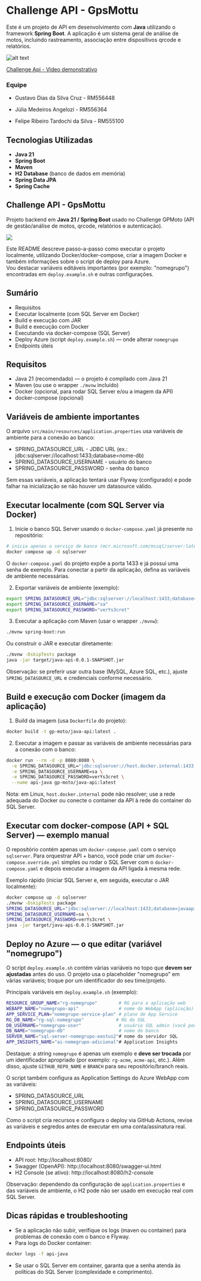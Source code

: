 # Challenge API - GpsMottu

Este é um projeto de API em desenvolvimento com **Java** utilizando o framework **Spring Boot**. 
A aplicação é um sistema geral de análise de motos, incluindo rastreamento, associação entre dispositivos qrcode e relatórios.

![alt text](<assets/gps-mottu-diagramaV2.drawio.png>)

[Challenge Api - Vìdeo demonstrativo](https://www.youtube.com/watch?v=INf0R-hfaD0)

### Equipe


- Gustavo Dias da Silva Cruz - RM556448

- Júlia Medeiros Angelozi - RM556364

- Felipe Ribeiro Tardochi da Silva - RM555100

## Tecnologias Utilizadas

- **Java 21**
- **Spring Boot**
- **Maven**
- **H2 Database** (banco de dados em memória)
- **Spring Data JPA**
- **Spring Cache**
## Challenge API - GpsMottu

Projeto backend em **Java 21 / Spring Boot** usado no Challenge GPMoto (API de gestão/análise de motos, qrcode, relatórios e autenticação).

![](assets/gps-mottu-diagramaV2.drawio.png)

Este README descreve passo-a-passo como executar o projeto localmente, utilizando Docker/docker-compose, criar a imagem Docker e também informações sobre o script de deploy para Azure.  
Vou destacar variáveis editáveis importantes (por exemplo: "nomegrupo") encontradas em `deploy.example.sh` e outras configurações.

## Sumário

- Requisitos
- Executar localmente (com SQL Server em Docker)
- Build e execução com JAR
- Build e execução com Docker
- Executando via docker-compose (SQL Server)
- Deploy Azure (script `deploy.example.sh`) — onde alterar `nomegrupo`
- Endpoints úteis

## Requisitos

- Java 21 (recomendado) — o projeto é compilado com Java 21
- Maven (ou use o wrapper `./mvnw` incluído)
- Docker (opcional, para rodar SQL Server e/ou a imagem da API)
- docker-compose (opcional)

## Variáveis de ambiente importantes

O arquivo `src/main/resources/application.properties` usa variáveis de ambiente para a conexão ao banco:

- SPRING_DATASOURCE_URL - JDBC URL (ex.: jdbc:sqlserver://localhost:1433;database=nome-db)
- SPRING_DATASOURCE_USERNAME - usuário do banco
- SPRING_DATASOURCE_PASSWORD - senha do banco

Sem essas variáveis, a aplicação tentará usar Flyway (configurado) e pode falhar na inicialização se não houver um datasource válido.

## Executar localmente (com SQL Server via Docker)

1) Inicie o banco SQL Server usando o `docker-compose.yaml` já presente no repositório:

```bash
# inicia apenas o serviço de banco (mcr.microsoft.com/mssql/server:latest)
docker compose up -d sqlserver
```

O `docker-compose.yaml` do projeto expõe a porta 1433 e já possui uma senha de exemplo. Para conectar a partir da aplicação, defina as variáveis de ambiente necessárias.

2) Exportar variáveis de ambiente (exemplo):

```bash
export SPRING_DATASOURCE_URL="jdbc:sqlserver://localhost:1433;database=javaapidb"
export SPRING_DATASOURCE_USERNAME="sa"
export SPRING_DATASOURCE_PASSWORD="verYs3cret"
```

3) Executar a aplicação com Maven (usar o wrapper `./mvnw`):

```bash
./mvnw spring-boot:run
```

Ou construir o JAR e executar diretamente:

```bash
./mvnw -DskipTests package
java -jar target/java-api-0.0.1-SNAPSHOT.jar
```

Observação: se preferir usar outra base (MySQL, Azure SQL, etc.), ajuste `SPRING_DATASOURCE_URL` e credenciais conforme necessário.

## Build e execução com Docker (imagem da aplicação)

1) Build da imagem (usa `Dockerfile` do projeto):

```bash
docker build -t gp-moto/java-api:latest .
```

2) Executar a imagem e passar as variáveis de ambiente necessárias para a conexão com o banco:

```bash
docker run --rm -d -p 8080:8080 \
  -e SPRING_DATASOURCE_URL="jdbc:sqlserver://host.docker.internal:1433;database=javaapidb" \
  -e SPRING_DATASOURCE_USERNAME=sa \
  -e SPRING_DATASOURCE_PASSWORD=verYs3cret \
  --name api-java gp-moto/java-api:latest
```

Nota: em Linux, `host.docker.internal` pode não resolver; use a rede adequada do Docker ou conecte o container da API à rede do container do SQL Server.

## Executar com docker-compose (API + SQL Server) — exemplo manual

O repositório contém apenas um `docker-compose.yaml` com o serviço `sqlserver`. Para orquestrar API + banco, você pode criar um `docker-compose.override.yml` simples ou rodar o SQL Server com o `docker-compose.yaml` e depois executar a imagem da API ligada à mesma rede.

Exemplo rápido (iniciar SQL Server e, em seguida, executar o JAR localmente):

```bash
docker compose up -d sqlserver
./mvnw -DskipTests package
SPRING_DATASOURCE_URL="jdbc:sqlserver://localhost:1433;database=javaapidb" \
SPRING_DATASOURCE_USERNAME=sa \
SPRING_DATASOURCE_PASSWORD=verYs3cret \
java -jar target/java-api-0.0.1-SNAPSHOT.jar
```

## Deploy no Azure — o que editar (variável "nomegrupo")

O script `deploy.example.sh` contém várias variáveis no topo que **devem ser ajustadas** antes do uso. O projeto usa o placeholder "nomegrupo" em várias variáveis; troque por um identificador do seu time/projeto.

Principais variáveis em `deploy.example.sh` (exemplo):

```bash
RESOURCE_GROUP_NAME="rg-nomegrupo"        # RG para a aplicação web
WEBAPP_NAME="nomegrupo-api"               # nome do WebApp (aplicação)
APP_SERVICE_PLAN="nomegrupo-service-plan" # plano de App Service
RG_DB_NAME="rg-sql-nomegrupo"            # RG do SQL
DB_USERNAME="nomegrupo-user"              # usuário SQL admin (você pode alterar)
DB_NAME="nomegrupo-db"                    # nome do banco
SERVER_NAME="sql-server-nomegrupo-eastus2"# nome do servidor SQL
APP_INSIGHTS_NAME="ai-nomegrupo-adicional"# Application Insights
```

Destaque: a string `nomegrupo` é apenas um exemplo e **deve ser trocada** por um identificador apropriado (por exemplo: `rg-acme`, `acme-api`, etc.). Além disso, ajuste `GITHUB_REPO_NAME` e `BRANCH` para seu repositório/branch reais.

O script também configura as Application Settings do Azure WebApp com as variáveis:

- SPRING_DATASOURCE_URL
- SPRING_DATASOURCE_USERNAME
- SPRING_DATASOURCE_PASSWORD

Como o script cria recursos e configura o deploy via GitHub Actions, revise as variáveis e segredos antes de executar em uma conta/assinatura real.

## Endpoints úteis

- API root: http://localhost:8080/
- Swagger (OpenAPI): http://localhost:8080/swagger-ui.html
- H2 Console (se ativo): http://localhost:8080/h2-console

Observação: dependendo da configuração de `application.properties` e das variáveis de ambiente, o H2 pode não ser usado em execução real com SQL Server.

## Dicas rápidas e troubleshooting

- Se a aplicação não subir, verifique os logs (maven ou container) para problemas de conexão com o banco e Flyway.
- Para logs do Docker container:

```bash
docker logs -f api-java
```

- Se usar o SQL Server em container, garanta que a senha atenda às políticas do SQL Server (complexidade e comprimento).
